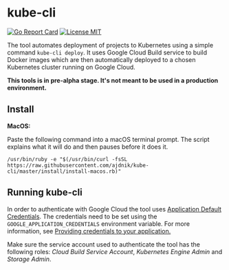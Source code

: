 # kube-cli

[![Go Report Card](https://goreportcard.com/badge/github.com/ajdnik/kube-cli)](https://goreportcard.com/report/github.com/ajdnik/kube-cli)
[![License MIT](https://img.shields.io/badge/license-MIT-lightgrey.svg)](https://github.com/ajdnik/kube-cli/blob/master/LICENSE)

The tool automates deployment of projects to Kubernetes using a simple command `kube-cli deploy`. It uses Google Cloud Build service to build Docker images which are then automatically deployed to a chosen Kubernetes cluster running on Google Cloud.

**This tools is in pre-alpha stage. It's not meant to be used in a production environment.**

## Install

**MacOS:**


Paste the following command into a macOS terminal prompt. The script explains what it will do and then pauses before it does it.

```
/usr/bin/ruby -e "$(/usr/bin/curl -fsSL https://raw.githubusercontent.com/ajdnik/kube-cli/master/install/install-macos.rb)"
```

## Running kube-cli

In order to authenticate with Google Cloud the tool uses [Application Default Credentials](https://developers.google.com/identity/protocols/application-default-credentials). The credentials need to be set using the `GOOGLE_APPLICATION_CREDENTIALS` environment variable. For more information, see [Providing credentials to your application.](https://cloud.google.com/docs/authentication/production#providing_credentials_to_your_application)

Make sure the service account used to authenticate the tool has the following roles: *Cloud Build Service Account*, *Kubernetes Engine Admin* and *Storage Admin*.
